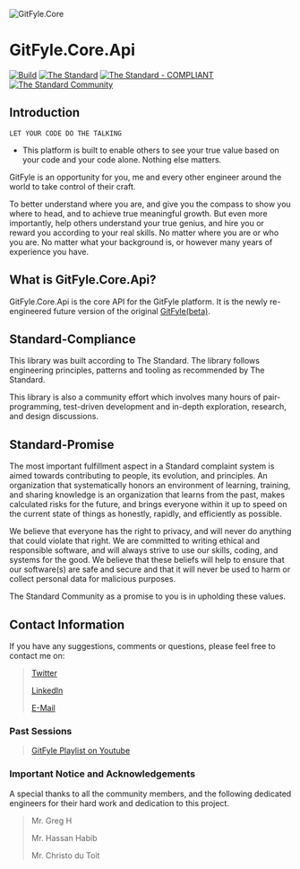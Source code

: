 ![GitFyle.Core](https://raw.githubusercontent.com/The-Standard-Organization/GitFyle.Core.Api/main/Resources/Images/gitfyle-gitlogo.png)

# GitFyle.Core.Api

[![Build](https://github.com/The-Standard-Organization/GitFyle.Core.Api/actions/workflows/build.yml/badge.svg)](https://github.com/The-Standard-Organization/GitFyle.Core.Api/actions/workflows/build.yml)
[![The Standard](https://img.shields.io/github/v/release/hassanhabib/The-Standard?filter=v2.10.3&style=default&label=Standard%20Version&color=2ea44f)](https://github.com/hassanhabib/The-Standard)
[![The Standard - COMPLIANT](https://img.shields.io/badge/The_Standard-COMPLIANT-2ea44f)](https://github.com/hassanhabib/The-Standard)
[![The Standard Community](https://img.shields.io/discord/934130100008538142?color=%237289da&label=The%20Standard%20Community&logo=Discord)](https://discord.gg/vdPZ7hS52X)

## Introduction
`LET YOUR CODE DO THE TALKING`

- This platform is built to enable others to see your true value based on your code and your code alone. Nothing else matters.

GitFyle is an opportunity for you, me and every other engineer around the world to take control of their craft.

To better understand where you are, and give you the compass to show you where to head, and to achieve true meaningful growth. But even more importantly,
help others understand your true genius, and hire you or reward you according to your real skills. No matter where you are or who you are. 
No matter what your background is, or however many years of experience you have.

## What is GitFyle.Core.Api?
GitFyle.Core.Api is the core API for the GitFyle platform. It is the newly re-engineered future version of the original [GitFyle(beta)](https://gitfyle.com/about). 

## Standard-Compliance
This library was built according to The Standard. The library follows engineering principles, patterns and tooling as recommended by The Standard.

This library is also a community effort which involves many hours of pair-programming, test-driven development and in-depth exploration, research, and design discussions.

## Standard-Promise
The most important fulfillment aspect in a Standard complaint system is aimed towards contributing to people, its evolution, and principles.
An organization that systematically honors an environment of learning, training, and sharing knowledge is an organization that learns from the past, makes calculated risks for the future, 
and brings everyone within it up to speed on the current state of things as honestly, rapidly, and efficiently as possible. 
 
We believe that everyone has the right to privacy, and will never do anything that could violate that right.
We are committed to writing ethical and responsible software, and will always strive to use our skills, coding, and systems for the good.
We believe that these beliefs will help to ensure that our software(s) are safe and secure and that it will never be used to harm or collect personal data for malicious purposes.
 
The Standard Community as a promise to you is in upholding these values.

## Contact Information

If you have any suggestions, comments or questions, please feel free to contact me on:

>[Twitter](https://twitter.com/hassanrezkhabib)
>
>[LinkedIn](https://www.linkedin.com/in/hassanrezkhabib/)
>
>[E-Mail](mailto:hassanhabib@live.com)

### Past Sessions

>[GitFyle Playlist on Youtube](https://www.youtube.com/watch?v=NO8q0DB2Zts&list=PLan3SCnsISTR0L6WLRwErUVoLhbCDwJq8&pp=iAQB)


### Important Notice and Acknowledgements
A special thanks to all the community members, and the following dedicated engineers for their hard work and dedication to this project.
> Mr. Greg H
>
>Mr. Hassan Habib
>
>Mr. Christo du Toit
